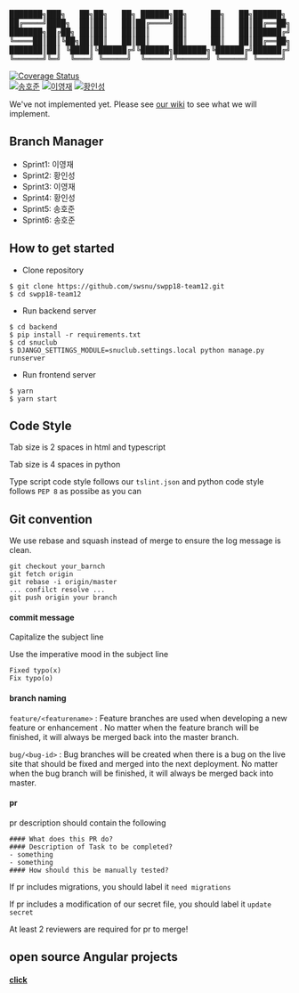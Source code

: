 <pre>
███████╗███╗   ██╗██╗   ██╗ ██████╗██╗     ██╗   ██╗██████╗  
██╔════╝████╗  ██║██║   ██║██╔════╝██║     ██║   ██║██╔══██╗  
███████╗██╔██╗ ██║██║   ██║██║     ██║     ██║   ██║██████╔╝  
╚════██║██║╚██╗██║██║   ██║██║     ██║     ██║   ██║██╔══██╗  
███████║██║ ╚████║╚██████╔╝╚██████╗███████╗╚██████╔╝██████╔╝  
╚══════╝╚═╝  ╚═══╝ ╚═════╝  ╚═════╝╚══════╝ ╚═════╝ ╚═════╝  
</pre>
[![Coverage Status](https://coveralls.io/repos/github/swsnu/swpp18-team12/badge.svg?branch=master)](https://coveralls.io/github/swsnu/swpp18-team12?branch=master)
<br>
[![송호준](https://badgen.net/badge/송호준/hojunroks/purple)](https://github.com/hojunroks)
[![이영재](https://badgen.net/badge/이영재/snumath/purple)](https://github.com/snumath)
[![황인성](https://badgen.net/badge/황인성/insung151/purple)](https://github.com/insung151)

We've not implemented yet. Please see [our wiki](https://github.com/swsnu/swpp18-team12/wiki) to see what we will implement.


## Branch Manager
- Sprint1: 이영재
- Sprint2: 황인성
- Sprint3: 이영재
- Sprint4: 황인성
- Sprint5: 송호준
- Sprint6: 송호준


## How to get started

- Clone repository

```
$ git clone https://github.com/swsnu/swpp18-team12.git
$ cd swpp18-team12
```

- Run backend server

```
$ cd backend
$ pip install -r requirements.txt
$ cd snuclub
$ DJANGO_SETTINGS_MODULE=snuclub.settings.local python manage.py runserver
```
- Run frontend server
```
$ yarn
$ yarn start
```



## Code Style

Tab size is 2 spaces in html and typescript

Tab size is 4 spaces in python

Type script code style follows our `tslint.json`  and python code style follows `PEP 8` as possibe as you can



## Git convention

We use rebase and squash instead of merge to ensure the log message is clean.

```
git checkout your_barnch
git fetch origin
git rebase -i origin/master
... confilct resolve ...
git push origin your branch
```

#### commit message

Capitalize the subject line

Use the imperative mood in the subject line

```
Fixed typo(x)
Fix typo(o)
```

#### branch naming

`feature/<featurename>` : Feature branches are used when developing a new feature or enhancement . No matter when the feature branch will be finished, it will always be merged back into the master branch.

`bug/<bug-id>` : Bug branches will be created when there is a bug on the live site that should be fixed and merged into the next deployment. No matter when the bug branch will be finished, it will always be merged back into master.

#### pr

pr description should contain the following

```
#### What does this PR do?
#### Description of Task to be completed?
- something
- something
#### How should this be manually tested?
```

If pr includes migrations, you should label it  `need migrations`

If pr includes a modification of our secret file, you should label it `update secret `

At least 2 reviewers are required for pr to merge!



## open source Angular projects

#### [click](https://medium.mybridge.co/18-amazing-open-source-angular-projects-dd9e81d921ee)

